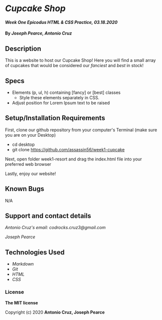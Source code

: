 # _Cupcake Shop_

#### _Week One Epicodus HTML & CSS Practice, 03.18.2020_

#### By _**Joseph Pearce, Antonio Cruz**_

## Description

This is a website to host our Cupcake Shop! Here you will find a small array of cupcakes that would be considered our _fanciest_ and _best_ in stock!

## Specs

* Elements (p, ul, h) containing [fancy] or [best] classes
    * Style these elements separately in CSS.
* Adjust position for Lorem Ipsum text to be raised

## Setup/Installation Requirements

First, clone our github repository from your computer's Terminal (make sure you are on your Desktop)

* cd desktop
* git clone https://github.com/assassin56/week1-cupcake

Next, open folder week1-resort and drag the index.html file into your preferred web browser

Lastly, enjoy our website! 

## Known Bugs

N/A

## Support and contact details

_Antonio Cruz's email:_
_codrocks.cruz3@gmail.com_

_Joseph Pearce_

## Technologies Used

* _Markdown_
* _Git_
* _HTML_
* _CSS_ 

### License

**The MIT license**

Copyright (c) 2020 **Antonio Cruz, Joseph Pearce**